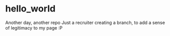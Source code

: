 # hello_world
Another day, another repo 
Just a recruiter creating a branch, to add a sense of legitimacy to my page :P
